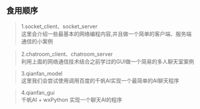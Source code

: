 ## 食用顺序
> 1.socket_client、socket_server  
> 这里会介绍一些最基本的网络编程内容,并且做一个简单的客户端、服务端通信的小案例

> 2.chatroom_client、chatroom_server  
> 利用上面的网络通信技术结合之前学过的GUI做一个简易的多人聊天室案例

> 3.qianfan_model   
> 这里我们会尝试使用调用百度的千帆AI实现一个最简单的AI聊天程序

> 4.qianfan_gui  
> 千帆AI + wxPython 实现一个聊天AI的程序